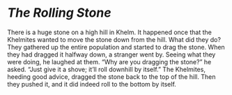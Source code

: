 # ***The Rolling Stone***



There is a huge stone on a high hill in Khelm. It happened once that the Khelmites wanted to move the stone down from the hill. What did they do? They gathered up the entire population and started to drag the stone. When they had dragged it halfway down, a stranger went by. Seeing what they were doing, he laughed at them. “Why are you dragging the stone?” he asked. “Just give it a shove; it’ll roll downhill by itself.” The Khelmites, heeding good advice, dragged the stone back to the top of the hill. Then they pushed it, and it did indeed roll to the bottom by itself.